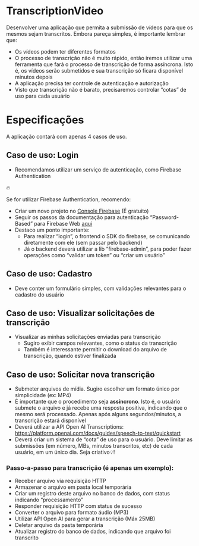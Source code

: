 # TranscriptionVideo
Desenvolver uma aplicação que permita a submissão de vídeos para que os mesmos sejam transcritos. Embora pareça simples, é importante lembrar que:

- Os vídeos podem ter diferentes formatos
- O processo de transcrição não é muito rápido, então iremos utilizar uma ferramenta que fará o processo de transcrição de forma assíncrona. Isto é, os vídeos serão submetidos e sua transcrição só ficara disponível minutos depois
- A aplicação precisa ter controle de autenticação e autorização
- Visto que transcrição não é barato, precisaremos controlar “cotas” de uso para cada usuário

# Especificações

A aplicação contará com apenas 4 casos de uso.

## Caso de uso: Login

- Recomendamos utilizar um serviço de autenticação, como Firebase Authentication

<aside>
🔥

Se for utilizar Firebase Authentication, recomendo:

- Criar um novo projeto no [Console Firebase](https://console.firebase.google.com/) (É gratuito)
- Seguir os passos da documentação para autenticação “Password-Based” para Firebase Web [aqui](https://firebase.google.com/docs/auth/web/password-auth)
- Destaco um ponto importante:
    - Para realizar “login”, o frontend o SDK do firebase, se comunicando diretamente com ele (sem passar pelo backend)
    - Já o backend deverá utilizar a lib “firebase-admin”, para poder fazer operações como “validar um token” ou “criar um usuário”
</aside>

## Caso de uso: Cadastro

- Deve conter um formulário simples, com validações relevantes para o cadastro do usuário

## Caso de uso: Visualizar solicitações de transcrição

- Visualizar as minhas solicitações enviadas para transcrição
    - Sugiro exibir campos relevantes, como o status da transcrição
    - Também é interessante permitir o download do arquivo de transcrição, quando estiver finalizada

## Caso de uso: Solicitar nova transcrição

- Submeter arquivos de mídia. Sugiro escolher um formato único por simplicidade (ex: MP4)
- É importante que o procedimento seja **assíncrono**. Isto é, o usuário submete o arquivo e já recebe uma resposta positiva, indicando que o mesmo será processado. Apenas após alguns segundos/minutos, a transcrição estará disponível
- Deverá utilizar a API Open AI Transcriptions: https://platform.openai.com/docs/guides/speech-to-text/quickstart
- Deverá criar um sistema de “cota” de uso para o usuário. Deve limitar as submissões (em número, MBs, minutos transcritos, etc) de cada usuário, em um único dia.
Seja criativo💡!

### **Passo-a-passo para transcrição (é apenas um exemplo):**

- Receber arquivo via requisição HTTP
- Armazenar o arquivo em pasta local temporária
- Criar um registro deste arquivo no banco de dados, com status indicando “processamento”
- Responder requisição HTTP com status de sucesso
- Converter o arquivo para formato áudio (MP3)
- Utilizar API Open AI para gerar a transcrição (Máx 25MB)
- Deletar arquivo da pasta temporária
- Atualizar registro do banco de dados, indicando que arquivo foi transcrito
